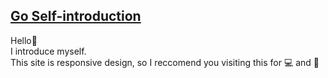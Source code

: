 <a href="https://kashimanami.github.io/" target="_blank" rel="noopener noreferrer">Go Self-introduction</a>
---
Hello👋  
I introduce myself.  
This site is responsive design, so I reccomend you visiting this for 💻 and 📱
